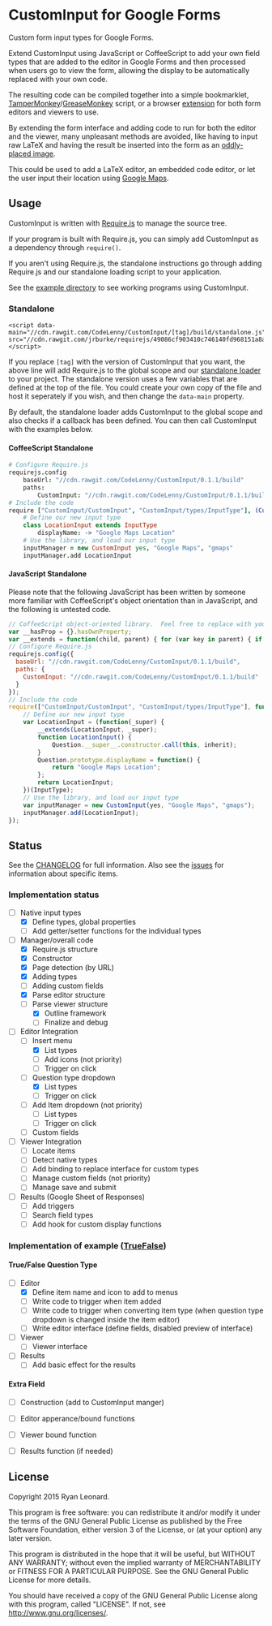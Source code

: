 # CustomInput for Google Forms
Custom form input types for Google Forms.

Extend CustomInput using JavaScript or CoffeeScript to add your own field types that are added to the editor in Google Forms
and then processed when users go to view the form, allowing the display to be automatically replaced with your own code.

The resulting code can be compiled together into a simple bookmarklet, [TamperMonkey](http://tampermonkey.net/)/[GreaseMonkey](http://www.greasespot.net/) script, or a browser [extension](https://developer.chrome.com/extensions) for both form editors and viewers to use.

By extending the form interface and adding code to run for both the editor and the viewer, many unpleasant methods are avoided, like having to input raw LaTeX and having the result be inserted into the form as an [oddly-placed image](https://chrome.google.com/webstore/detail/gmath-for-forms/pfpepkdookmfefmppcknaobckehpjgcj?hl=en-US).

This could be used to add a LaTeX editor, an embedded code editor, or let the user input their location using [Google Maps](http://logicify.github.io/jquery-locationpicker-plugin/).

## Usage
CustomInput is written with [Require.js](http://requirejs.org/) to manage the source tree.

If your program is built with Require.js, you can simply add CustomInput as a dependency through `require()`.

If you aren't using Require.js, the standalone instructions go through adding Require.js and our standalone
loading script to your application.

See the [example directory](https://github.com/CodeLenny/CustomInput/tree/master/example) to see working programs using CustomInput.

### Standalone

	<script data-main="//cdn.rawgit.com/CodeLenny/CustomInput/[tag]/build/standalone.js" src="//cdn.rawgit.com/jrburke/requirejs/49086cf903410c746140fd968151a8aa95cc3482/require.js"></script>

If you replace `[tag]` with the version of CustomInput that you want, the above line will add Require.js to the global scope and our [standalone loader](https://github.com/CodeLenny/CustomInput/blob/master/src/standalone.coffee) to your project.  The standalone version uses a few variables that are defined at the top of the file.  You could create your own copy of the file and host it seperately if you wish, and then change the `data-main` property.

By default, the standalone loader adds CustomInput to the global scope and also checks if a callback has been defined.  You can then call CustomInput with the examples below.

#### CoffeeScript Standalone

```coffee
# Configure Require.js
requirejs.config
	baseUrl: "//cdn.rawgit.com/CodeLenny/CustomInput/0.1.1/build"
	paths:
		CustomInput: "//cdn.rawgit.com/CodeLenny/CustomInput/0.1.1/build"
# Include the code
require ["CustomInput/CustomInput", "CustomInput/types/InputType"], (CustomInput, InputType) ->
	# Define our new input type
	class LocationInput extends InputType
		displayName: -> "Google Maps Location"
	# Use the library, and load our input type
	inputManager = new CustomInput yes, "Google Maps", "gmaps"
	inputManager.add LocationInput
```

#### JavaScript Standalone

Please note that the following JavaScript has been written by someone more familiar with CoffeeScript's object orientation than in JavaScript, and the following is untested code.

```js
// CoffeeScript object-oriented library.  Feel free to replace with your own method of object orientation.
var __hasProp = {}.hasOwnProperty;
var __extends = function(child, parent) { for (var key in parent) { if (__hasProp.call(parent, key)) child[key] = parent[key]; } function ctor() { this.constructor = child; } ctor.prototype = parent.prototype; child.prototype = new ctor(); child.__super__ = parent.prototype; return child; };
// Configure Require.js
requirejs.config({
  baseUrl: "//cdn.rawgit.com/CodeLenny/CustomInput/0.1.1/build",
  paths: {
    CustomInput: "//cdn.rawgit.com/CodeLenny/CustomInput/0.1.1/build"
  }
});
// Include the code
require(["CustomInput/CustomInput", "CustomInput/types/InputType"], function(CustomInput, InputType) {
	// Define our new input type
	var LocationInput = (function(_super) {
		__extends(LocationInput, _super);
		function LocationInput() {
			Question.__super__.constructor.call(this, inherit);
		}
		Question.prototype.displayName = function() {
			return "Google Maps Location";
		};
		return LocationInput;
	})(InputType);
	// Use the library, and load our input type
	var inputManager = new CustomInput(yes, "Google Maps", "gmaps");
	inputManager.add(LocationInput);
});
```

## Status
See the [CHANGELOG](https://github.com/CodeLenny/CustomInput/blob/master/CHANGELOG.md) for full information.
Also see the [issues](https://github.com/CodeLenny/CustomInput/issues) for information about specific items.

### Implementation status

- [ ] Native input types
  - [x] Define types, global properties
  - [ ] Add getter/setter functions for the individual types
- [ ] Manager/overall code
  - [x] Require.js structure
  - [x] Constructor
  - [x] Page detection (by URL)
  - [x] Adding types
  - [ ] Adding custom fields
  - [x] Parse editor structure
  - [ ] Parse viewer structure
    - [x] Outline framework
    - [ ] Finalize and debug
- [ ] Editor Integration
  - [ ] Insert menu
    - [x] List types
    - [ ] Add icons (not priority)
    - [ ] Trigger on click
  - [ ] Question type dropdown
    - [x] List types
    - [ ] Trigger on click
  - [ ] Add Item dropdown (not priority)
    - [ ] List types
    - [ ] Trigger on click
  - [ ] Custom fields
- [ ] Viewer Integration
  - [ ] Locate items
  - [ ] Detect native types
  - [ ] Add binding to replace interface for custom types
  - [ ] Manage custom fields (not priority)
  - [ ] Manage save and submit
- [ ] Results (Google Sheet of Responses)
  - [ ] Add triggers
  - [ ] Search field types
  - [ ] Add hook for custom display functions

### Implementation of example ([TrueFalse](https://github.com/CodeLenny/CustomInput/tree/master/example/truefalse))

#### True/False Question Type

- [ ] Editor
  - [x] Define item name and icon to add to menus
  - [ ] Write code to trigger when item added
  - [ ] Write code to trigger when converting item type (when question type dropdown is changed inside the item editor)
  - [ ] Write editor interface (define fields, disabled preview of interface)
- [ ] Viewer
  - [ ] Viewer interface
- [ ] Results
  - [ ] Add basic effect for the results

#### Extra Field

- [ ] Construction (add to CustomInput manger)
- [ ] Editor apperance/bound functions
- [ ] Viewer bound function
- [ ] Results function (if needed)


## License
Copyright 2015 Ryan Leonard.

This program is free software: you can redistribute it and/or modify
it under the terms of the GNU General Public License as published by
the Free Software Foundation, either version 3 of the License, or
(at your option) any later version.

This program is distributed in the hope that it will be useful,
but WITHOUT ANY WARRANTY; without even the implied warranty of
MERCHANTABILITY or FITNESS FOR A PARTICULAR PURPOSE.  See the
GNU General Public License for more details.

You should have received a copy of the GNU General Public License
along with this program, called "LICENSE".  If not, see <http://www.gnu.org/licenses/>.